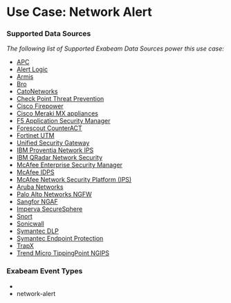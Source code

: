 Use Case: Network Alert
=======================

### Supported Data Sources

_The following list of Supported Exabeam Data Sources power this use case:_

* [APC](datasource_apc_apc.md)
* [Alert Logic](datasource_alert_logic_alert_logic.md)
* [Armis](datasource_armis_armis.md)
* [Bro](datasource_bro_bro.md)
* [CatoNetworks](datasource_catonetworks_catonetworks.md)
* [Check Point Threat Prevention](datasource_check_point_threat_prevention_check_point_threat_prevention.md)
* [Cisco Firepower](datasource_cisco_firepower_cisco_firepower.md)
* [Cisco Meraki MX appliances](datasource_cisco_meraki_mx_appliances_cisco_meraki_mx_appliances.md)
* [F5 Application Security Manager](datasource_f5_application_security_manager_f5_application_security_manager.md)
* [Forescout CounterACT](datasource_forescout_counteract_forescout_counteract.md)
* [Fortinet UTM](datasource_fortinet_utm_fortinet_utm.md)
* [Unified Security Gateway](datasource_huawei_unified_security_gateway.md)
* [IBM Proventia Network IPS](datasource_ibm_proventia_network_ips_ibm_proventia_network_ips.md)
* [IBM QRadar Network Security](datasource_ibm_qradar_network_security_ibm_qradar_network_security.md)
* [McAfee Enterprise Security Manager](datasource_mcafee_enterprise_security_manager_mcafee_enterprise_security_manager.md)
* [McAfee IDPS](datasource_mcafee_idps_mcafee_idps.md)
* [McAfee Network Security Platform (IPS)](datasource_mcafee_network_security_platform_(ips)_mcafee_network_security_platform_(ips).md)
* [Aruba Networks](datasource_mobility_controller_aruba_networks.md)
* [Palo Alto Networks NGFW](datasource_palo_alto_networks_ngfw_palo_alto_networks_ngfw.md)
* [Sangfor NGAF](datasource_sangfor_ngaf_sangfor_ngaf.md)
* [Imperva SecureSphere](datasource_securesphere_imperva_securesphere.md)
* [Snort](datasource_snort_snort.md)
* [Sonicwall](datasource_sonicwall_sonicwall.md)
* [Symantec DLP](datasource_symantec_dlp_symantec_dlp.md)
* [Symantec Endpoint Protection](datasource_symantec_endpoint_protection_symantec_endpoint_protection.md)
* [TrapX](datasource_trapx_tsoc_trapx.md)
* [Trend Micro TippingPoint NGIPS](datasource_trend_micro_tippingpoint_ngips_trend_micro_tippingpoint_ngips.md)


### Exabeam Event Types

- 
- network-alert
